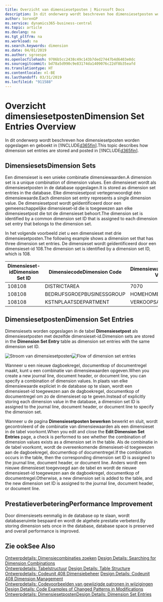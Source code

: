 ```yaml
---
title: Overzicht van dimensiesetposten | Microsoft Docs
description: In dit onderwerp wordt beschreven hoe dimensiesetposten worden opgeslagen en geboekt in Dynamics 365.
author: SorenGP
ms.service: dynamics365-business-central
ms.topic: article
ms.devlang: na
ms.tgt_pltfrm: na
ms.workload: na
ms.search.keywords: dimension
ms.date: 04/01/2019
ms.author: sgroespe
ms.openlocfilehash: 9706b5cc2438c49c143b7ded27447b4d6403e0dc
ms.sourcegitcommit: bd78a5d990c9e83174da1409076c22df8b35eafd
ms.translationtype: HT
ms.contentlocale: nl-BE
ms.lasthandoff: 03/31/2019
ms.locfileid: "911588"
---
```

# <a name="dimension-set-entries-overview"></a><span data-ttu-id="5819a-103">Overzicht dimensiesetposten</span><span class="sxs-lookup"><span data-stu-id="5819a-103">Dimension Set Entries Overview</span></span>
<span data-ttu-id="5819a-104">In dit onderwerp wordt beschreven hoe dimensiesetposten worden opgeslagen en geboekt in [!INCLUDE[d365fin](includes/d365fin_md.md)].</span><span class="sxs-lookup"><span data-stu-id="5819a-104">This topic describes how dimension set entries are stored and posted in [!INCLUDE[d365fin](includes/d365fin_md.md)].</span></span>  

## <a name="dimension-sets"></a><span data-ttu-id="5819a-105">Dimensiesets</span><span class="sxs-lookup"><span data-stu-id="5819a-105">Dimension Sets</span></span>  
<span data-ttu-id="5819a-106">Een dimensieset is een unieke combinatie dimensiewaarden.</span><span class="sxs-lookup"><span data-stu-id="5819a-106">A dimension set is a unique combination of dimension values.</span></span> <span data-ttu-id="5819a-107">Een dimensieset wordt als dimensiesetposten in de database opgeslagen.</span><span class="sxs-lookup"><span data-stu-id="5819a-107">It is stored as dimension set entries in the database.</span></span> <span data-ttu-id="5819a-108">Elke dimensiesetpost vertegenwoordigt één dimensiewaarde.</span><span class="sxs-lookup"><span data-stu-id="5819a-108">Each dimension set entry represents a single dimension value.</span></span> <span data-ttu-id="5819a-109">De dimensiesetpost wordt geïdentificeerd door een gemeenschappelijke dimensieset-id die is toegewezen aan elke dimensiesetpost die tot de dimensieset behoort.</span><span class="sxs-lookup"><span data-stu-id="5819a-109">The dimension set is identified by a common dimension set ID that is assigned to each dimension set entry that belongs to the dimension set.</span></span>  

<span data-ttu-id="5819a-110">In het volgende voorbeeld ziet u een dimensieset met drie dimensiesetposten.</span><span class="sxs-lookup"><span data-stu-id="5819a-110">The following example shows a dimension set that has three dimension set entries.</span></span> <span data-ttu-id="5819a-111">De dimensieset wordt geïdentificeerd door een dimensieset-id 108.</span><span class="sxs-lookup"><span data-stu-id="5819a-111">The dimension set is identified by a dimension set ID, which is 108.</span></span>  

|<span data-ttu-id="5819a-112">Dimensieset-id</span><span class="sxs-lookup"><span data-stu-id="5819a-112">Dimension Set ID</span></span>|<span data-ttu-id="5819a-113">Dimensiecode</span><span class="sxs-lookup"><span data-stu-id="5819a-113">Dimension Code</span></span>|<span data-ttu-id="5819a-114">Dimensiewaardecode</span><span class="sxs-lookup"><span data-stu-id="5819a-114">Dimension Value Code</span></span>|<span data-ttu-id="5819a-115">Dimensiewaardenaam</span><span class="sxs-lookup"><span data-stu-id="5819a-115">Dimension Value Name</span></span>|  
|----------------------|--------------------|--------------------------|--------------------------|  
|<span data-ttu-id="5819a-116">108</span><span class="sxs-lookup"><span data-stu-id="5819a-116">108</span></span>|<span data-ttu-id="5819a-117">DISTRICT</span><span class="sxs-lookup"><span data-stu-id="5819a-117">AREA</span></span>|<span data-ttu-id="5819a-118">70</span><span class="sxs-lookup"><span data-stu-id="5819a-118">70</span></span>|<span data-ttu-id="5819a-119">Noord-Amerika</span><span class="sxs-lookup"><span data-stu-id="5819a-119">America North</span></span>|  
|<span data-ttu-id="5819a-120">108</span><span class="sxs-lookup"><span data-stu-id="5819a-120">108</span></span>|<span data-ttu-id="5819a-121">BEDRIJFSGROEP</span><span class="sxs-lookup"><span data-stu-id="5819a-121">BUSINESSGROUP</span></span>|<span data-ttu-id="5819a-122">HOME</span><span class="sxs-lookup"><span data-stu-id="5819a-122">HOME</span></span>|<span data-ttu-id="5819a-123">Home</span><span class="sxs-lookup"><span data-stu-id="5819a-123">Home</span></span>|  
|<span data-ttu-id="5819a-124">108</span><span class="sxs-lookup"><span data-stu-id="5819a-124">108</span></span>|<span data-ttu-id="5819a-125">KSTNPLAATS</span><span class="sxs-lookup"><span data-stu-id="5819a-125">DEPARTMENT</span></span>|<span data-ttu-id="5819a-126">VERKOOP</span><span class="sxs-lookup"><span data-stu-id="5819a-126">SALES</span></span>|<span data-ttu-id="5819a-127">Verkoop</span><span class="sxs-lookup"><span data-stu-id="5819a-127">Sales</span></span>|  

## <a name="dimension-set-entries"></a><span data-ttu-id="5819a-128">Dimensiesetposten</span><span class="sxs-lookup"><span data-stu-id="5819a-128">Dimension Set Entries</span></span>  
<span data-ttu-id="5819a-129">Dimensiesets worden opgeslagen in de tabel **Dimensiesetpost** als dimensiesetposten met dezelfde dimensieset-id.</span><span class="sxs-lookup"><span data-stu-id="5819a-129">Dimension sets are stored in the **Dimension Set Entry** table as dimension set entries with the same dimension set ID.</span></span>  

<span data-ttu-id="5819a-130">![Stroom van dimensiesetposten](media/dimensionentrynav7.png "Stroom van dimensiesetposten")</span><span class="sxs-lookup"><span data-stu-id="5819a-130">![Flow of dimension set entries](media/dimensionentrynav7.png "Flow of dimension set entries")</span></span>  

<span data-ttu-id="5819a-131">Wanneer u een nieuwe dagboekregel, documentkop of documentregel maakt, kunt u een combinatie van dimensiewaarden opgeven.</span><span class="sxs-lookup"><span data-stu-id="5819a-131">When you create a new journal line, document header, or document line, you can specify a combination of dimension values.</span></span> <span data-ttu-id="5819a-132">In plaats van elke dimensiewaarde expliciet in de database op te slaan, wordt een dimensieset-id toegewezen aan de dagboekregel, documentkop of documentregel om zo de dimensieset op te geven.</span><span class="sxs-lookup"><span data-stu-id="5819a-132">Instead of explicitly storing each dimension value in the database, a dimension set ID is assigned to the journal line, document header, or document line to specify the dimension set.</span></span>  

<span data-ttu-id="5819a-133">Wanneer u de pagina **Dimensiesetposten bewerken** bewerkt en sluit, wordt gecontroleerd of de combinatie van dimensiewaarden als een dimensieset in de tabel voorkomt.</span><span class="sxs-lookup"><span data-stu-id="5819a-133">When you edit and close the **Edit Dimension Set Entries** page, a check is performed to see whether the combination of dimension values exists as a dimension set in the table.</span></span> <span data-ttu-id="5819a-134">Als de combinatie in de tabel voorkomt, wordt de overeenkomende dimensieset-id toegewezen aan de dagboekregel, documentkop of documentregel.</span><span class="sxs-lookup"><span data-stu-id="5819a-134">If the combination occurs in the table, then the corresponding dimension set ID is assigned to the journal line, document header, or document line.</span></span> <span data-ttu-id="5819a-135">Anders wordt een nieuwe dimensieset toegevoegd aan de tabel en wordt de nieuwe dimensieset-id toegewezen aan de dagboekregel, documentkop of documentregel.</span><span class="sxs-lookup"><span data-stu-id="5819a-135">Otherwise, a new dimension set is added to the table, and the new dimension set ID is assigned to the journal line, document header, or document line.</span></span>  

## <a name="performance-improvement"></a><span data-ttu-id="5819a-136">Prestatieverbetering</span><span class="sxs-lookup"><span data-stu-id="5819a-136">Performance Improvement</span></span>  
<span data-ttu-id="5819a-137">Door dimensiesets eenmalig in de database op te slaan, wordt databaseruimte bespaard en wordt de algehele prestatie verbeterd.</span><span class="sxs-lookup"><span data-stu-id="5819a-137">By storing dimension sets once in the database, database space is preserved and overall performance is improved.</span></span>  

## <a name="see-also"></a><span data-ttu-id="5819a-138">Zie ook</span><span class="sxs-lookup"><span data-stu-id="5819a-138">See Also</span></span>  
<span data-ttu-id="5819a-139">[Ontwerpdetails: Dimensiecombinaties zoeken](design-details-searching-for-dimension-combinations.md) </span><span class="sxs-lookup"><span data-stu-id="5819a-139">[Design Details: Searching for Dimension Combinations](design-details-searching-for-dimension-combinations.md) </span></span>  
<span data-ttu-id="5819a-140">[Ontwerpdetails: Tabelstructuur](design-details-table-structure.md) </span><span class="sxs-lookup"><span data-stu-id="5819a-140">[Design Details: Table Structure](design-details-table-structure.md) </span></span>  
<span data-ttu-id="5819a-141">[Ontwerpdetails: Codeunit 408 Dimensiebeheer](design-details-codeunit-408-dimension-management.md) </span><span class="sxs-lookup"><span data-stu-id="5819a-141">[Design Details: Codeunit 408 Dimension Management](design-details-codeunit-408-dimension-management.md) </span></span>  
<span data-ttu-id="5819a-142">[Ontwerpdetails: Codevoorbeelden van gewijzigde patronen in wijzigingen](design-details-code-examples-of-changed-patterns-in-modifications.md) </span><span class="sxs-lookup"><span data-stu-id="5819a-142">[Design Details: Code Examples of Changed Patterns in Modifications](design-details-code-examples-of-changed-patterns-in-modifications.md) </span></span>  
[<span data-ttu-id="5819a-143">Ontwerpdetails: Dimensiesetposten</span><span class="sxs-lookup"><span data-stu-id="5819a-143">Design Details: Dimension Set Entries</span></span>](design-details-dimension-set-entries.md)   
